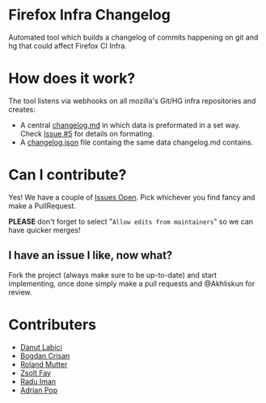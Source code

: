 # Firefox Infra Changelog
Automated tool which builds a changelog of commits happening on git and hg that could affect Firefox CI Infra.

# How does it work?
The tool listens via webhooks on all mozilla's Git/HG infra repositories and creates:
* A central [changelog.md](https://github.com/Akhliskun/firefox-infra-changelog/blob/master/changelog.md) in which data is preformated in a set way. Check [Issue #5](https://github.com/Akhliskun/firefox-infra-changelog/issues/5) for details on formating. 
* A [changelog.json](https://github.com/Akhliskun/firefox-infra-changelog/blob/master/changelog.json) file containg the same data changelog.md contains.

# Can I contribute?
Yes! We have a couple of [Issues Open](https://github.com/Akhliskun/firefox-infra-changelog/issues). 
Pick whichever you find fancy and make a PullRequest.

**PLEASE** don't forget to select "`Allow edits from maintainers`" so we can have quicker merges!

## I have an issue I like, now what?
Fork the project (always make sure to be up-to-date) and start implementing, once done simply make a pull requests and @Akhliskun for review. 

# Contributers
* [Danut Labici](https://github.com/Akhliskun)
* [Bogdan Crisan](https://github.com/bccrisan)
* [Roland Mutter](https://github.com/mutterroland)
* [Zsolt Fay](https://github.com/zsoltfay)
* [Radu Iman](https://github.com/raduiman)
* [Adrian Pop](https://github.com/popadrianc)